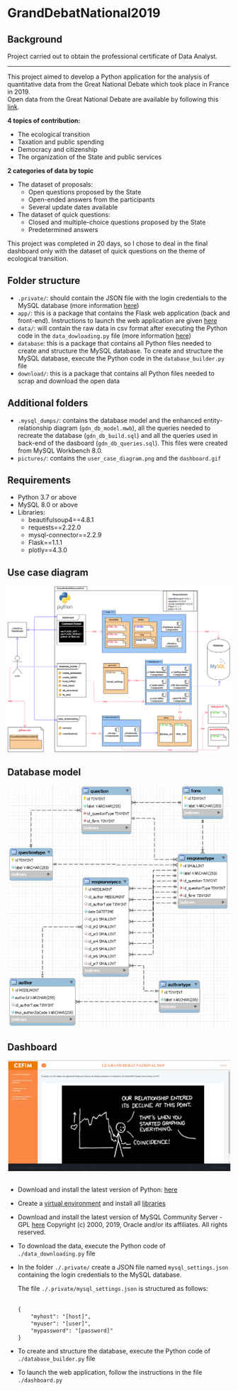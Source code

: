 # GrandDebatNational2019

## Background

Project carried out to obtain the professional certificate of Data Analyst.

---

This project aimed to develop a Python application for the analysis of quantitative data from the Great National Debate which took place in France in 2019. <br>
Open data from the Great National Debate are available by following this [link](https://granddebat.fr/pages/donnees-ouvertes).<br>

**4 topics of contribution:**
* The ecological transition
* Taxation and public spending
* Democracy and citizenship
* The organization of the State and public services

**2 categories of data by topic**
* The dataset of proposals:
  * Open questions proposed by the State
  * Open-ended answers from the participants
  * Several update dates available
* The dataset of quick questions:
  * Closed and multiple-choice questions proposed by the State
  * Predetermined answers

This project was completed in 20 days, so I chose to deal in the final dashboard only with the dataset of quick questions on the theme of ecological transition.<br>

## Folder structure

* `.private/`: should contain the JSON file with the login credentials to the MySQL database (more information [here](https://github.com/davidbassard/GrandDebatNational2019/tree/master/.private))
* `app/`: this is a package that contains the Flask web application (back and front-end). Instructions to launch the web application are given [here](https://github.com/davidbassard/GrandDebatNational2019/blob/master/app/readme.txt)
* `data/`: will contain the raw data in csv format after executing the Python code in the `data_dowloading.py` file (more information [here](https://github.com/davidbassard/GrandDebatNational2019/blob/master/data/readme.txt))
* `database`: this is a package that contains all Python files needed to create and structure the MySQL database. To create and structure the MySQL database, execute the Python code in the `database_builder.py` file
* `download/`: this is a package that contains all Python files needed to scrap and download the open data

## Additional folders

* `.mysql_dumps/`: contains the database model and the enhanced entity-relationship diagram (`gdn_db_model.mwb`), all the queries needed to recreate the database (`gdn_db_build.sql`) and all the queries used in back-end of the dasboard (`gdn_db_queries.sql`). This files were created from MySQL Workbench 8.0.
* `pictures/`: contains the `user_case_diagram.png` and the `dashboard.gif`

## Requirements

* Python 3.7 or above
* MySQL 8.0 or above
* Libraries:
  * beautifulsoup4==4.8.1
  * requests==2.22.0
  * mysql-connector==2.2.9
  * Flask==1.1.1
  * plotly==4.3.0

## Use case diagram

![Use case diagram of the application](https://github.com/davidbassard/GrandDebatNational2019/blob/master/.pictures/user_case_diagram.PNG)

## Database model

![database model](https://github.com/davidbassard/GrandDebatNational2019/blob/master/.pictures/gdn_db_model.PNG)

## Dashboard

![dashboard](https://github.com/davidbassard/GrandDebatNational2019/blob/master/.pictures/dashboard.gif)

## 

* Download and install the latest version of Python: [here](https://www.python.org/downloads/)

* Create a [virtual environment](https://docs.python.org/fr/3/library/venv.html) and install all [libraries](https://pip.pypa.io/en/stable/user_guide/)

* Download and install the latest version of MySQL Community Server - GPL [here](https://dev.mysql.com/downloads/)
  Copyright (c) 2000, 2019, Oracle and/or its affiliates. All rights reserved.

* To download the data, execute the Python code of `./data_downloading.py` file

* In the folder `./.private/` create a JSON file named `mysql_settings.json` containing the login credentials to
  the MySQL database.

  The file `./.private/mysql_settings.json` is structured as follows:

    ```

    {
	    "myhost": "[host]",
	    "myuser": "[user]",
	    "mypassword": "[password]"
    }

    ```

* To create and structure the database, execute the Python code of `./database_builder.py` file

* To launch the web application, follow the instructions in the file `./dashboard.py`

